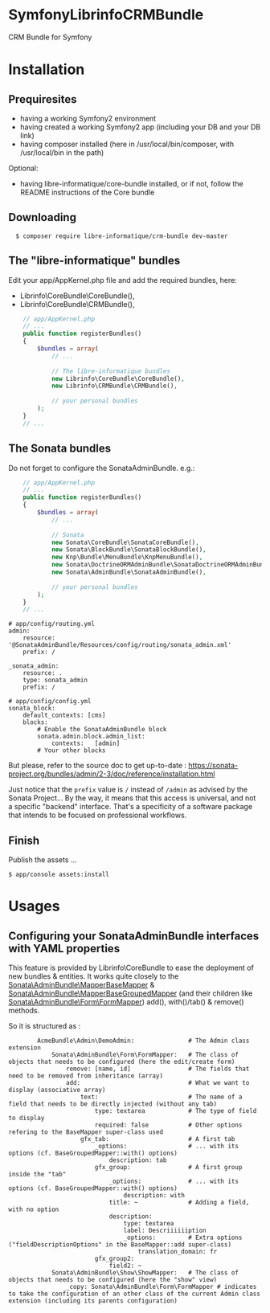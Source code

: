 # SymfonyLibrinfoCRMBundle
CRM Bundle for Symfony

Installation
============

Prequiresites
-------------

* having a working Symfony2 environment
* having created a working Symfony2 app (including your DB and your DB link)
* having composer installed (here in /usr/local/bin/composer, with /usr/local/bin in the path)

Optional:
* having libre-informatique/core-bundle installed, or if not, follow the README instructions of the Core bundle 

Downloading
-----------

```
  $ composer require libre-informatique/crm-bundle dev-master
```

The "libre-informatique" bundles
---------------------------------

Edit your app/AppKernel.php file and add the required bundles, here:
* Librinfo\CoreBundle\CoreBundle(),
* Librinfo\CoreBundle\CRMBundle(),

```php
    // app/AppKernel.php
    // ...
    public function registerBundles()
    {
        $bundles = array(
            // ...
            
            // The libre-informatique bundles
            new Librinfo\CoreBundle\CoreBundle(),
            new Librinfo\CRMBundle\CRMBundle(),
            
            // your personal bundles
        );
    }
    // ...
```

The Sonata bundles
------------------

Do not forget to configure the SonataAdminBundle. e.g.:

```php
    // app/AppKernel.php
    // ...
    public function registerBundles()
    {
        $bundles = array(
            // ...
            
            // Sonata
            new Sonata\CoreBundle\SonataCoreBundle(),
            new Sonata\BlockBundle\SonataBlockBundle(),
            new Knp\Bundle\MenuBundle\KnpMenuBundle(),
            new Sonata\DoctrineORMAdminBundle\SonataDoctrineORMAdminBundle(),
            new Sonata\AdminBundle\SonataAdminBundle(),
            
            // your personal bundles
        );
    }
    // ...
```

```
# app/config/routing.yml
admin:
    resource: '@SonataAdminBundle/Resources/config/routing/sonata_admin.xml'
    prefix: /
  
_sonata_admin:
    resource: .
    type: sonata_admin
    prefix: /
```

```
# app/config/config.yml
sonata_block:
    default_contexts: [cms]
    blocks:
        # Enable the SonataAdminBundle block
        sonata.admin.block.admin_list:
            contexts:   [admin]
        # Your other blocks
```

But please, refer to the source doc to get up-to-date :
https://sonata-project.org/bundles/admin/2-3/doc/reference/installation.html

Just notice that the ```prefix``` value is ```/``` instead of ```/admin``` as advised by the Sonata Project... By the way, it means that this access is universal, and not a specific "backend" interface. That's a specificity of a software package that intends to be focused on professional workflows.

Finish
------

Publish the assets ...

```
$ app/console assets:install
```

Usages
======

Configuring your SonataAdminBundle interfaces with YAML properties
------------------------------------------------------------------

This feature is provided by Librinfo\CoreBundle to ease the deployment of new bundles & entities. It works quite closely to the  [Sonata\AdminBundle\MapperBaseMapper](https://github.com/sonata-project/SonataAdminBundle/blob/master/Mapper/BaseMapper.php) & [Sonata\AdminBundle\MapperBaseGroupedMapper](https://github.com/sonata-project/SonataAdminBundle/blob/master/Mapper/BaseGroupedMapper.php) (and their children like [Sonata\AdminBundle\Form\FormMapper](https://github.com/sonata-project/SonataAdminBundle/blob/master/Form/FormMapper.php)) add(), with()/tab() & remove() methods.

So it is structured as :

```
        AcmeBundle\Admin\DemoAdmin:               # The Admin class extension
            Sonata\AdminBundle\Form\FormMapper:   # The class of objects that needs to be configured (here the edit/create form)
                remove: [name, id]                # The fields that need to be removed from inheritance (array)
                add:                              # What we want to display (associative array)
                    text:                         # The name of a field that needs to be directly injected (without any tab)
                        type: textarea            # The type of field to display
                        required: false           # Other options refering to the BaseMapper super-class used
                    gfx_tab:                      # A first tab
                        _options:                 # ... with its options (cf. BaseGroupedMapper::with() options)
                            description: tab
                        gfx_group:                # A first group inside the "tab"
                            _options:             # ... with its options (cf. BaseGroupedMapper::with() options)
                                description: with
                            title: ~              # Adding a field, with no option
                            description:
                                type: textarea
                                label: Descriiiiiiption
                                _options:         # Extra options ("fieldDescriptionOptions" in the BaseMapper::add super-class)
                                    translation_domain: fr
                        gfx_group2:
                            field2: ~
            Sonata\AdminBundle\Show\ShowMapper:   # The class of objects that needs to be configured (here the "show" view)
                _copy: Sonata\AdminBundle\Form\FormMapper # indicates to take the configuration of an other class of the current Admin class extension (including its parents configuration)
```
